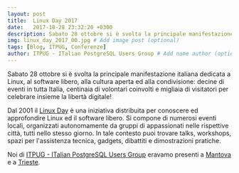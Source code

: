 ```yaml
---
layout: post
title:  Linux Day 2017
date:   2017-10-28 23:32:20 +0300
description: Sabato 28 ottobre si è svolta la principale manifestazione italiana dedicata a Linux # Add post description (optional)
img: linux_day_2017_00.jpg # Add image post (optional)
tags: [Blog, ITPUG, Conferenze]
author: ITPUG - ITalian PostgreSQL Users Group # Add name author (optional)
---
```

Sabato 28 ottobre si è svolta la principale manifestazione italiana dedicata a Linux, al software libero, alla cultura aperta ed alla condivisione: decine di eventi in tutta Italia, centinaia di volontari coinvolti e migliaia di visitatori per celebrare insieme la libertà digitale!

Dal 2001 il [Linux Day](http://www.linuxday.it/) è una iniziativa distribuita per conoscere ed approfondire Linux ed il software libero. Si compone di numerosi eventi locali, organizzati autonomamente da gruppi di appassionati nelle rispettive città, tutti nello stesso giorno. In tale contesto puoi trovare talks, workshops, spazi per l'assistenza tecnica, gadgets, dibattiti e dimostrazioni pratiche.

Noi di [ITPUG - ITalian PostgreSQL Users Group](http://www.itpug.org/index.it.html) eravamo presenti a [Mantova](/blog.itpug.org/linux_day_mantova/) e a [Trieste](/blog.itpug.org/linux_day_trieste/).
